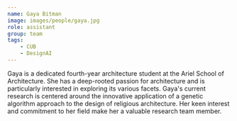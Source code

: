 ```yaml
---
name: Gaya Bitman
image: images/people/gaya.jpg
role: assistant
group: team
tags:
    - CUB
    - DesignAI
---
```


Gaya is a dedicated fourth-year architecture student at the Ariel School of Architecture. She has a deep-rooted passion for architecture and is particularly interested in exploring its various facets. Gaya's current research is centered around the innovative application of a genetic algorithm approach to the design of religious architecture. Her keen interest and commitment to her field make her a valuable research team member.